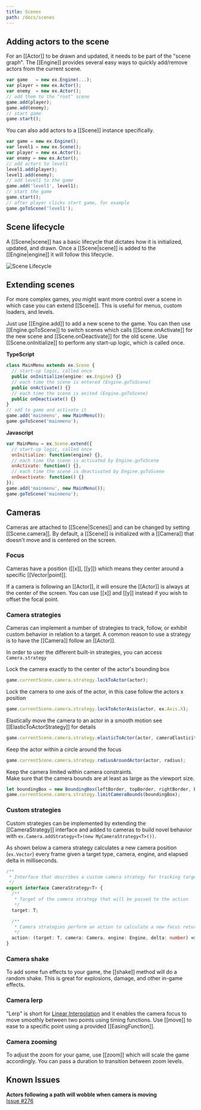```yaml
---
title: Scenes
path: /docs/scenes
---
```


## Adding actors to the scene

For an [[Actor]] to be drawn and updated, it needs to be part of the "scene graph".
The [[Engine]] provides several easy ways to quickly add/remove actors from the
current scene.

```js
var game   = new ex.Engine(...);
var player = new ex.Actor();
var enemy  = new ex.Actor();
// add them to the "root" scene
game.add(player);
game.add(enemy);
// start game
game.start();
```

You can also add actors to a [[Scene]] instance specifically.

```js
var game = new ex.Engine();
var level1 = new ex.Scene();
var player = new ex.Actor();
var enemy = new ex.Actor();
// add actors to level1
level1.add(player);
level1.add(enemy);
// add level1 to the game
game.add('level1', level1);
// start the game
game.start();
// after player clicks start game, for example
game.goToScene('level1');
```

## Scene lifecycle

A [[Scene|scene]] has a basic lifecycle that dictates how it is initialized, updated, and drawn. Once a [[Scene|scene]] is added to
the [[Engine|engine]] it will follow this lifecycle.

![Scene Lifecycle](/assets/images/docs/SceneLifecycle.png)

## Extending scenes

For more complex games, you might want more control over a scene in which
case you can extend [[Scene]]. This is useful for menus, custom loaders,
and levels.

Just use [[Engine.add]] to add a new scene to the game. You can then use
[[Engine.goToScene]] to switch scenes which calls [[Scene.onActivate]] for the
new scene and [[Scene.onDeactivate]] for the old scene. Use [[Scene.onInitialize]]
to perform any start-up logic, which is called once.

**TypeScript**

```ts
class MainMenu extends ex.Scene {
  // start-up logic, called once
  public onInitialize(engine: ex.Engine) {}
  // each time the scene is entered (Engine.goToScene)
  public onActivate() {}
  // each time the scene is exited (Engine.goToScene)
  public onDeactivate() {}
}
// add to game and activate it
game.add('mainmenu', new MainMenu());
game.goToScene('mainmenu');
```

**Javascript**

```js
var MainMenu = ex.Scene.extend({
  // start-up logic, called once
  onInitialize: function(engine) {},
  // each time the scene is activated by Engine.goToScene
  onActivate: function() {},
  // each time the scene is deactivated by Engine.goToScene
  onDeactivate: function() {}
});
game.add('mainmenu', new MainMenu());
game.goToScene('mainmenu');
```

## Cameras

Cameras are attached to [[Scene|Scenes]] and can be changed by
setting [[Scene.camera]]. By default, a [[Scene]] is initialized with a
[[Camera]] that doesn't move and is centered on the screen.

### Focus

Cameras have a position ([[x]], [[y]]) which means they center around a specific
[[Vector|point]].

If a camera is following an [[Actor]], it will ensure the [[Actor]] is always at the
center of the screen. You can use [[x]] and [[y]] instead if you wish to
offset the focal point.

### Camera strategies

Cameras can implement a number of strategies to track, follow, or exhibit custom behavior in relation to a target. A common reason to use a
strategy is to have the [[Camera]] follow an [[Actor]].

In order to user the different built-in strategies, you can access `Camera.strategy`

Lock the camera exactly to the center of the actor's bounding box

```typescript
game.currentScene.camera.strategy.lockToActor(actor);
```

Lock the camera to one axis of the actor, in this case follow the actors x position

```typescript
game.currentScene.camera.strategy.lockToActorAxis(actor, ex.Axis.X);
```

Elastically move the camera to an actor in a smooth motion see [[ElasticToActorStrategy]] for details

```typescript
game.currentScene.camera.strategy.elasticToActor(actor, cameraElasticity, cameraFriction);
```

Keep the actor within a circle around the focus

```typescript
game.currentScene.camera.strategy.radiusAroundActor(actor, radius);
```

Keep the camera limited within camera constraints.  
Make sure that the camera bounds are at least as large as the viewport size.

```typescript
let boundingBox = new BoundingBox(leftBorder, topBorder, rightBorder, bottomBorder);
game.currentScene.camera.strategy.limitCameraBounds(boundingBox);
```

### Custom strategies

Custom strategies can be implemented by extending the [[CameraStrategy]] interface and added to cameras to build novel behavior with `ex.Camera.addStrategy<T>(new MyCameraStrategy<T>())`.

As shown below a camera strategy calculates a new camera position (`ex.Vector`) every frame given a target type, camera, engine, and elapsed delta in milliseconds.

```typescript
/**
 * Interface that describes a custom camera strategy for tracking targets
 */
export interface CameraStrategy<T> {
  /**
   * Target of the camera strategy that will be passed to the action
   */
  target: T;

  /**
   * Camera strategies perform an action to calculate a new focus returned out of the strategy
   */
  action: (target: T, camera: Camera, engine: Engine, delta: number) => Vector;
}
```

### Camera shake

To add some fun effects to your game, the [[shake]] method
will do a random shake. This is great for explosions, damage, and other
in-game effects.

### Camera lerp

"Lerp" is short for [Linear Interpolation](http://en.wikipedia.org/wiki/Linear_interpolation)
and it enables the camera focus to move smoothly between two points using timing functions.
Use [[move]] to ease to a specific point using a provided [[EasingFunction]].

### Camera zooming

To adjust the zoom for your game, use [[zoom]] which will scale the
game accordingly. You can pass a duration to transition between zoom levels.

## Known Issues

**Actors following a path will wobble when camera is moving**  
[Issue #276](https://github.com/excaliburjs/Excalibur/issues/276)
